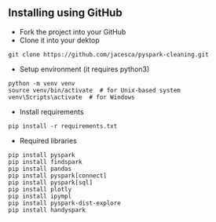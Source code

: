 ## Installing using GitHub
- Fork the project into your GitHub
- Clone it into your dektop
```
git clone https://github.com/jacesca/pyspark-cleaning.git
```
- Setup environment (it requires python3)
```
python -m venv venv
source venv/bin/activate  # for Unix-based system
venv\Scripts\activate  # for Windows
```
- Install requirements
```
pip install -r requirements.txt
```
- Required libraries
```
pip install pyspark
pip install findspark
pip install pandas
pip install pyspark[connect]
pip install pyspark[sql]
pip install plotly
pip install ipympl
pip install pyspark-dist-explore
pip install handyspark
```

